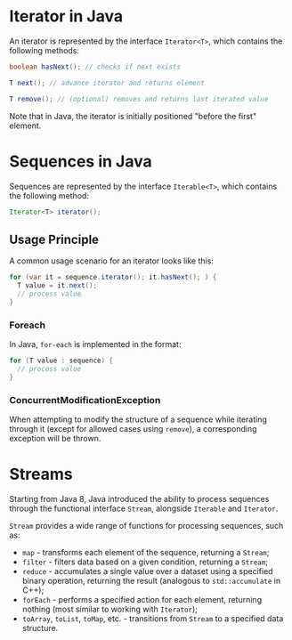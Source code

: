 # Iterator in Java

An iterator is represented by the interface `Iterator<T>`, which contains the following methods:

```java
boolean hasNext(); // checks if next exists

T next(); // advance iterator and returns element

T remove(); // (optional) removes and returns last iterated value
```

Note that in Java, the iterator is initially positioned "before the first" element.

# Sequences in Java

Sequences are represented by the interface `Iterable<T>`, which contains the following method:

```java
Iterator<T> iterator();
```

## Usage Principle

A common usage scenario for an iterator looks like this:

```java
for (var it = sequence.iterator(); it.hasNext(); ) {
  T value = it.next();
  // process value
}
```

### Foreach

In Java, `for-each` is implemented in the format:

```java
for (T value : sequence) {
  // process value
}
```

### ConcurrentModificationException

When attempting to modify the structure of a sequence while iterating through it (except for allowed cases using `remove`), a corresponding exception will be thrown.

# Streams

Starting from Java 8, Java introduced the ability to process sequences through the functional interface `Stream`, alongside `Iterable` and `Iterator`.

`Stream` provides a wide range of functions for processing sequences, such as:

- `map` - transforms each element of the sequence, returning a `Stream`;
- `filter` - filters data based on a given condition, returning a `Stream`;
- `reduce` - accumulates a single value over a dataset using a specified binary operation, returning the result (analogous to `std::accumulate` in C++);
- `forEach` - performs a specified action for each element, returning nothing (most similar to working with `Iterator`);
- `toArray`, `toList`, `toMap`, etc. - transitions from `Stream` to a specified data structure.